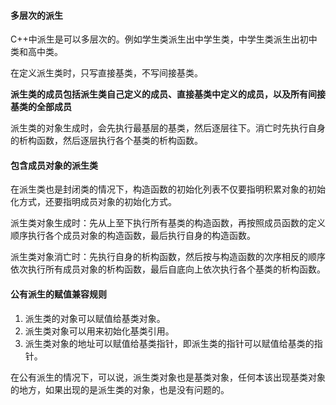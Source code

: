 #### 多层次的派生

C++中派生是可以多层次的。例如学生类派生出中学生类，中学生类派生出初中类和高中类。

在定义派生类时，只写直接基类，不写间接基类。

**派生类的成员包括派生类自己定义的成员、直接基类中定义的成员，以及所有间接基类的全部成员**

派生类的对象生成时，会先执行最基层的基类，然后逐层往下。消亡时先执行自身的析构函数，然后逐层执行各个基类的析构函数。

#### 包含成员对象的派生类

在派生类也是封闭类的情况下，构造函数的初始化列表不仅要指明积累对象的初始化方式，还要指明成员对象的初始化方式。

派生类对象生成时：先从上至下执行所有基类的构造函数，再按照成员函数的定义顺序执行各个成员对象的构造函数，最后执行自身的构造函数。

派生类对象消亡时：先执行自身的析构函数，然后按与构造函数的次序相反的顺序依次执行所有成员对象的析构函数，最后自底向上依次执行各个基类的析构函数。

#### 公有派生的赋值兼容规则

1. 派生类的对象可以赋值给基类对象。
2. 派生类对象可以用来初始化基类引用。
3. 派生类对象的地址可以赋值给基类指针，即派生类的指针可以赋值给基类的指针。

在公有派生的情况下，可以说，派生类对象也是基类对象，任何本该出现基类对象的地方，如果出现的是派生类的对象，也是没有问题的。